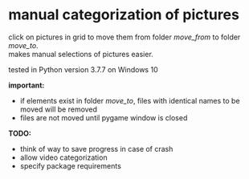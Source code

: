 # manual categorization of pictures

click on pictures in grid to move them from folder *move_from* to folder *move_to*.  
makes manual selections of pictures easier.

tested in Python version 3.7.7 on Windows 10

**important:**  
- if elements exist in folder *move_to*, files with identical names to be moved will be removed
- files are not moved until pygame window is closed

**TODO:**  
- think of way to save progress in case of crash
- allow video categorization
- specify package requirements